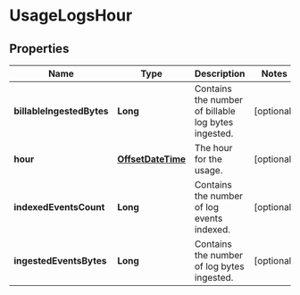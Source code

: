 

# UsageLogsHour

## Properties

Name | Type | Description | Notes
------------ | ------------- | ------------- | -------------
**billableIngestedBytes** | **Long** | Contains the number of billable log bytes ingested. |  [optional]
**hour** | [**OffsetDateTime**](OffsetDateTime.md) | The hour for the usage. |  [optional]
**indexedEventsCount** | **Long** | Contains the number of log events indexed. |  [optional]
**ingestedEventsBytes** | **Long** | Contains the number of log bytes ingested. |  [optional]



